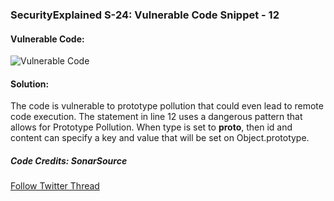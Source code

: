 ### SecurityExplained S-24: Vulnerable Code Snippet - 12

#### Vulnerable Code:

![Vulnerable Code](../media/code-12.jpg)

#### Solution:

The code is vulnerable to prototype pollution that could even lead to remote code execution. The statement in line 12 uses a dangerous pattern that allows for Prototype Pollution. When type is set to **proto**, then id and content can specify a key and value that will be set on Object.prototype.

##### Code Credits: SonarSource

[Follow Twitter Thread](https://twitter.com/harshbothra_/status/1485639304861069313?s=20&t=DGEwqEwXwFbWH0VXkOKVsQ)
